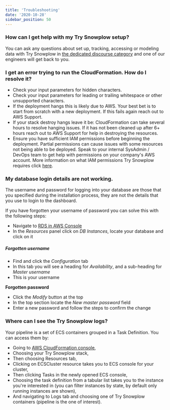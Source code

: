 ```yaml
---
title: 'Troubleshooting'
date: '2020-10-28'
sidebar_position: 50
---
```


### How can I get help with my Try Snowplow setup?

You can ask any questions about set up, tracking, accessing or modeling data with Try Snowplow in [the dedicated discourse category](https://discourse.snowplow.io/c/try-snowplow/62) and one of our engineers will get back to you.

### I get an error trying to run the CloudFormation. How do I resolve it?

- Check your input parameters for hidden characters.
- Check your input parameters for leading or trailing whitespace or other unsupported characters.
- If the deployment hangs this is likely due to AWS. Your best bet is to start from scratch with a new deployment. If this fails again reach out to AWS Support.
- If your stack destroy hangs leave it be: CloudFormation can take several hours to resolve hanging issues. If it has not been cleaned up after 6+ hours reach out to AWS Support for help in destroying the resources.
- Ensure you have sufficient IAM permissions before beginning the deployment. Partial permissions can cause issues with some resources not being able to be deployed. Speak to your internal SysAdmin / DevOps team to get help with permissions on your company's AWS account. More information on what IAM permissions Try Snowplow requires click [here](/docs/try-snowplow/setting-up-your-pipeline/installing-try-snowplow-on-aws/index.md#required-iam-roles).

### My database login details are not working.

The username and password for logging into your database are those that you specified during the installation process, they are not the details that you use to login to the dashboard.

If you have forgotten your username of password you can solve this with the following steps:

- Navigate to [RDS in AWS Console](https://console.aws.amazon.com/rds/home)
- In the _Resources_ panel click on _DB Instances_, locate your database and click on it

##### Forgotten username

- Find and click the _Configuration_ tab
- In this tab you will see a heading for _Availability_, and a sub-heading for _Master username_
- This is your username

**Forgotten password**

- Click the _Modify_ button at the top
- In the top section locate the _New master password_ field
- Enter a new password and follow the steps to confirm the change

### Where can I see the Try Snowplow logs?

Your pipeline is a set of ECS containers grouped in a Task Definition. You can access them by:

- Going to [AWS CloudFormation console](https://console.aws.amazon.com/ecs/home),
- Choosing your Try Snowplow stack,
- Then choosing Resources tab,
- Clicking on ECSCluster resource takes you to ECS console for your cluster,
- Then clicking Tasks in the newly opened ECS console,
- Choosing the task definition from a tabular list takes you to the instance you're interested in (you can filter instances by state, by default only running instances are shown),
- And navigating to Logs tab and choosing one of Try Snowplow containers (pipeline is the one of interest).
